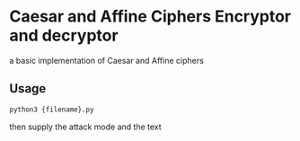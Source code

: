 # Caesar and Affine Ciphers Encryptor and decryptor
a basic implementation of Caesar and Affine ciphers

## Usage 
```bash
python3 {filename}.py
```

then supply the attack mode and the text 
